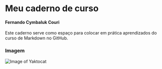 # Meu caderno de curso

#### Fernando Cymbaluk Couri

Este caderno serve como espaço para colocar em prática aprendizados do curso de Markdown no GitHub.

### Imagem

![Image of Yaktocat](https://octodex.github.com/images/yaktocat.png)


